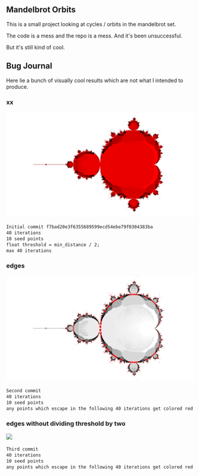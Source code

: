 ## Mandelbrot Orbits

This is a small project looking at cycles / orbits in the mandelbrot set.

The code is a mess and the repo is a mess. And it's been unsuccessful.

But it's still kind of cool.


## Bug Journal

Here lie a bunch of visually cool results which are not what I intended to produce.

### xx

![](screenshots/test.hmm.png)

```
Initial commit f7bad20e3f6355689599ecd54ebe79f0304383ba
40 iterations
10 seed points
float threshold = min_distance / 2;
max 40 iterations
```

### edges

![](screenshots/test.edge.png)

```
Second commit
40 iterations
10 seed points
any points which escape in the following 40 iterations get colored red
```

### edges without dividing threshold by two

![](screenshots/test.edgenodiv2.png)

```
Third commit
40 iterations
10 seed points
any points which escape in the following 40 iterations get colored red
```
